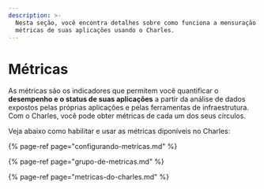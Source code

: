 ```yaml
---
description: >-
  Nesta seção, você encontra detalhes sobre como funciona a mensuração de
  métricas de suas aplicações usando o Charles.
---
```


# Métricas

As métricas são os indicadores que permitem você quantificar o **desempenho e o status de suas aplicações** a partir da análise de dados expostos pelas próprias aplicações e pelas ferramentas de infraestrutura. Com o Charles, você pode obter métricas de cada um dos seus círculos. 

Veja abaixo como habilitar e usar as métricas diponíveis no Charles:

{% page-ref page="configurando-metricas.md" %}

{% page-ref page="grupo-de-metricas.md" %}

{% page-ref page="metricas-do-charles.md" %}

